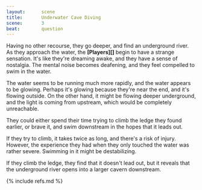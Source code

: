 ```yaml
---
layout:      scene
title:       Underwater Cave Diving
scene:       3
beat:        question
---
```



Having no other recourse, they go deeper, and find an underground river.
As they approach the water, the **[Players][]** begin to have a strange sensation.
It's like they're dreaming awake, and they have a sense of nostalgia.
The mental noise becomes deafening, and they feel compelled to swim in the water.

The water seems to be running much more rapidly, and the water appears to be glowing.
Perhaps it's glowing because they're near the end, and it's flowing outside.
On the other hand, it might be flowing deeper underground,
and the light is coming from upstream, which would be completely unreachable.

They could either spend their time trying to climb the ledge they found earlier,
or brave it, and swim downstream in the hopes that it leads out.

If they try to climb, it takes twice as long, and there's a risk of injury.
However, the experience they had when they only touched the water was rather severe.
Swimming in it might be destabilizing.

If they climb the ledge, they find that it doesn't lead out,
but it reveals that the underground river opens into a larger cavern downstream.


{% include refs.md %}









